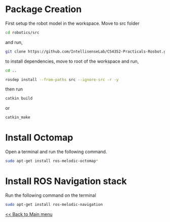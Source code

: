 # Package Creation

First setup the robot model in the workspace. Move to src folder

```sh
cd robotics/src
```
and run,

```sh
git clone https://github.com/IntellisenseLab/CS4352-Practicals-Rosbot.git rosbot_description
```

to install dependencies, move to root of the workspace and run,

```sh
cd ..

rosdep install --from-paths src --ignore-src -r -y
```
then run 

```sh
catkin build
```
or
```sh
catkin_make
```

# Install Octomap

Open a terminal and run the following command.

```sh
sudo apt-get install ros-melodic-octomap*
```

# Install ROS Navigation stack

Run the following command on the terminal

```sh
sudo apt-get install ros-melodic-navigation
```

[<< Back to Main menu](../README.md)

